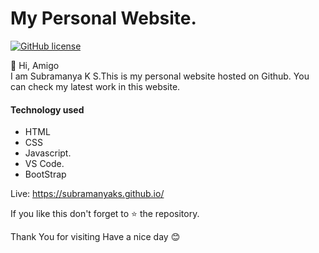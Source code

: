# My Personal Website.

<a href="https://github.com/SubramanyaKS/SubramanyaKS.github.io/blob/main/LICENSE"><img alt="GitHub license" src="https://img.shields.io/github/license/SubramanyaKS/SubramanyaKS.github.io?style=for-the-badge"></a>

👋 Hi, Amigo <br>
I am Subramanya K S.This is my personal website hosted on Github.
You can check my latest work in this website.




#### Technology used
* HTML
* CSS
* Javascript.
* VS Code.
* BootStrap

Live: https://subramanyaks.github.io/

If you like this don't forget to ⭐ the repository.


Thank You for visiting
Have a nice day 😊 
